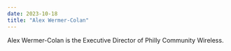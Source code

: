 ```yaml
---
date: 2023-10-18
title: "Alex Wermer-Colan"
---
```


Alex Wermer-Colan is the Executive Director of Philly Community Wireless.

